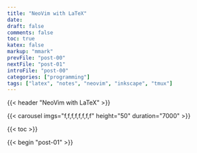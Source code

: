 ```yaml
---
title: "NeoVim with LaTeX"
date:
draft: false
comments: false
toc: true
katex: false
markup: "mmark"
prevFile: "post-00"
nextFile: "post-01"
introFile: "post-00"
categories: ["programming"]
tags: ["latex", "notes", "neovim", "inkscape", "tmux"]
---
```


{{< header "NeoVim with LaTeX" >}}

{{< carousel imgs="f,f,f,f,f,f,f,f" height="50" duration="7000" >}}

{{< toc >}}

{{< begin "post-01" >}}
